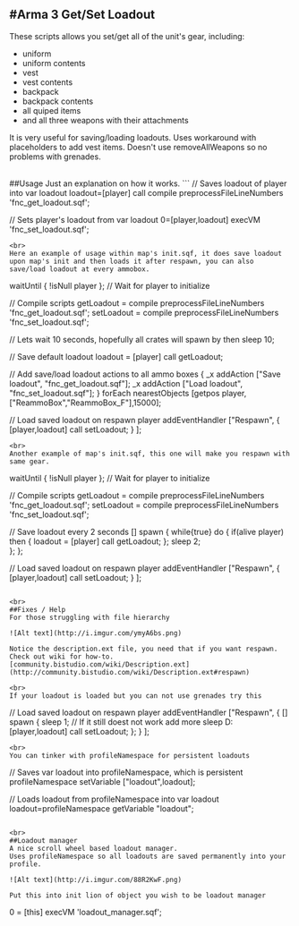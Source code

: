 #Arma 3 Get/Set Loadout
--

These scripts allows you set/get all of the unit's gear, including:
 - uniform
 - uniform contents
 - vest
 - vest contents
 - backpack
 - backpack contents
 - all quiped items
 - and all three weapons with their attachments

It is very useful for saving/loading loadouts.
Uses workaround with placeholders to add vest items.
Doesn't use removeAllWeapons so no problems with grenades.

<br>
##Usage
Just an explanation on how it works.
```
// Saves loadout of player into var loadout
loadout=[player] call compile preprocessFileLineNumbers 'fnc_get_loadout.sqf';

// Sets player's loadout from var loadout
0=[player,loadout] execVM 'fnc_set_loadout.sqf';
```
<br>
Here an example of usage within map's init.sqf, it does save loadout upon map's init and then loads it after respawn, you can also save/load loadout at every ammobox.
```
waitUntil { !isNull player }; // Wait for player to initialize

// Compile scripts
getLoadout = compile preprocessFileLineNumbers 'fnc_get_loadout.sqf';
setLoadout = compile preprocessFileLineNumbers 'fnc_set_loadout.sqf';

// Lets wait 10 seconds, hopefully all crates will spawn by then
sleep 10;

// Save default loadout
loadout = [player] call getLoadout;

// Add save/load loadout actions to all ammo boxes
{
  _x addAction ["<t color='#ff1111'>Save loadout</t>", "fnc_get_loadout.sqf"];
  _x addAction ["<t color='#00cc00'>Load loadout</t>", "fnc_set_loadout.sqf"];
} forEach nearestObjects [getpos player,["ReammoBox","ReammoBox_F"],15000];
                                                     
// Load saved loadout on respawn
player addEventHandler ["Respawn", {
    [player,loadout] call setLoadout;
  }
];
```
<br>
Another example of map's init.sqf, this one will make you respawn with same gear.
```
waitUntil { !isNull player }; // Wait for player to initialize

// Compile scripts
getLoadout = compile preprocessFileLineNumbers 'fnc_get_loadout.sqf';
setLoadout = compile preprocessFileLineNumbers 'fnc_set_loadout.sqf';
                                                
// Save loadout every 2 seconds
[] spawn {
  while{true} do {
    if(alive player) then {
      loadout = [player] call getLoadout;
    };
    sleep 2;  
  };
};

// Load saved loadout on respawn
player addEventHandler ["Respawn", {
    [player,loadout] call setLoadout;
  }
];
```

<br>
##Fixes / Help
For those struggling with file hierarchy

![Alt text](http://i.imgur.com/ymyA6bs.png)

Notice the description.ext file, you need that if you want respawn. Check out wiki for how-to. [community.bistudio.com/wiki/Description.ext](http://community.bistudio.com/wiki/Description.ext#respawn)

<br>
If your loadout is loaded but you can not use grenades try this
```
// Load saved loadout on respawn
player addEventHandler ["Respawn", {
    [] spawn {
      sleep 1; // If it still doest not work add more sleep D:
      [player,loadout] call setLoadout;
    };
  }
];
```
<br>
You can tinker with profileNamespace for persistent loadouts
```
// Saves var loadout into profileNamespace, which is persistent
profileNamespace setVariable ["loadout",loadout];

// Loads loadout from profileNamespace into var loadout
loadout=profileNamespace getVariable "loadout";
```

<br>
##Loadout manager
A nice scroll wheel based loadout manager.
Uses profileNamespace so all loadouts are saved permanently into your profile.

![Alt text](http://i.imgur.com/88R2KwF.png)

Put this into init lion of object you wish to be loadout manager
```
0 = [this] execVM 'loadout_manager.sqf';
```  

